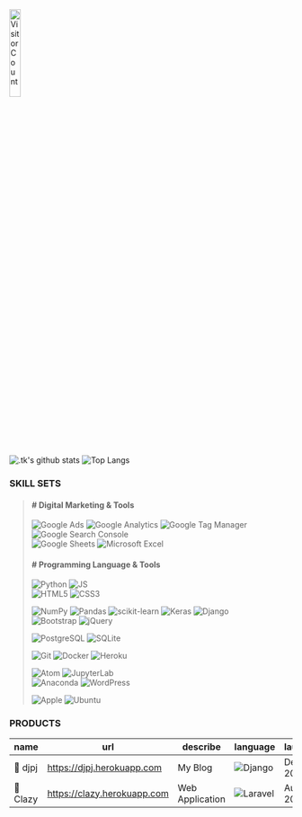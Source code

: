 <!--
### Hi there 👋
**GitHiru/GitHiru** is a ✨ _special_ ✨ repository because its `README.md` (this file) appears on your GitHub profile.
Here are some ideas to get you started:
 - 🔭 I’m currently working on ...
 - 🌱 I’m currently learning ...
 - 👯 I’m looking to collaborate on ...
 - 🤔 I’m looking for help with ...
 - 💬 Ask me about ...
 - 📫 How to reach me: ...
 - 😄 Pronouns: ...
 - ⚡ Fun fact: ...
-->


<!-- 👞 VISIT -->
<img src='https://profile-counter.glitch.me/Githiru/count.svg' alt='Visitor Count' width=20%>


<!-- 📊 INFO GRAPHIC -->
<!-- Cf. -------------------------------------------
https://github.com/anuraghazra/github-readme-stats
----------------------------------------------------
![.tk's trophy](https://github-profile-trophy.vercel.app/?username=GitHiru&theme=dark)
![.tk's chart1](https://raw.githubusercontent.com/GitHiru/GitHiru/main/profile-summary-card-output/solarized_dark/1-repos-per-language.svg)
![.tk's chart2](https://raw.githubusercontent.com/GitHiru/GitHiru/main/profile-summary-card-output/solarized_dark/2-most-commit-language.svg)
![.tk's wakatime stats](https://github-readme-stats.vercel.app/api/wakatime?username=GitHiru&layout=compact&theme=solarized-dark)
![Repo Card](https://github-readme-stats.vercel.app/api/pin/?username=anuraghazra&repo=github-readme-stats&theme=solarized-dark)
![Repo Card](https://github-readme-stats.vercel.app/api/pin/?username=anuraghazra&repo=github-readme-stats&theme=solarized-dark)
![.tk's graph](https://raw.githubusercontent.com/GitHiru/GitHiru/main/profile-summary-card-output/solarized_dark/0-profile-details.svg)
------------------------------------------------ -->

![.tk's github stats](https://github-readme-stats.vercel.app/api?username=GitHiru&show_icons=true&theme=solarized-dark&hide=issues,contribs)
![Top Langs](https://github-readme-stats.vercel.app/api/top-langs/?username=GitHiru&layout=compact&theme=solarized-dark&hide=html,css)


<!-- 📛 BADGE -->
<!-- Cf.--------------------------------------------
https://shields.io/
https://simpleicons.org/
 How to wright -------------------------------------
![](https://img.shields.io/badge/-.svg?logo=&style=flat&color=383c3c&logoColor=)
----------------------------------------------------
![PHP](https://img.shields.io/badge/PHP-777BB4.svg?logo=php&style=flat&color=383c3c&logoColor=)
![Laravel](https://img.shields.io/badge/-Laravel-FF2D20.svg?logo=laravel&style=flat&color=383c3c&logoColor=)
![MySQL](https://img.shields.io/badge/-MySQL-4479A1.svg?logo=mysql&style=flat&color=383c3c&logoColor=)
![OpenCV](https://img.shields.io/badge/-OpenCV-5C3EE8.svg?logo=opencv&style=flat&color=383c3c&logoColor=5C3EE8)
![Selenium](https://img.shields.io/badge/-Selenium-43B02A.svg?logo=selenium&style=flat&color=383c3c&logoColor=43B02A)
![TensorFlow](https://img.shields.io/badge/-TensorFlow-FF6F00.svg?logo=tensorflow&style=flat&color=383c3c&logoColor=)
![Ansible](https://img.shields.io/badge/-Ansible-EE0000.svg?logo=ansible&style=flat&color=383c3c&logoColor=)
![AWS](https://img.shields.io/badge/-Amazon%20AWS-232F3E.svg?logo=amazon-aws&style=flat&color=383c3c&logoColor=)
![Google Cloud](https://img.shields.io/badge/-Google%20Cloud-EEE.svg?logo=google-cloud&style=flat&color=383c3c&logoColor=)
![Nginx](https://img.shields.io/badge/-Nginx-bfcfcf.svg?logo=nginx&style=flat&color=383c3c&logoColor=)
![Apache](https://img.shields.io/badge/-Apache-D22128.svg?logo=apache&style=flat&color=383c3c&logoColor=)
![Raspberry Pi](https://img.shields.io/badge/-Raspberry%20Pi-C51A4A.svg?logo=raspberry-pi&style=flat&logoColor=)
![Vim](https://img.shields.io/badge/-Vim-019733.svg?logo=vim&style=flat&color=383c3c&logoColor=)
![Google Chrome](https://img.shields.io/badge/-Google%20Chrome-4285F4.svg?logo=google-chrome&style=flat&color=383c3c&logoColor=4285F4)
![Twiiter](https://img.shields.io/badge/-Twitter-1DA1F2.svg?logo=twitter&style=flat&color=383c3c&logoColor=1DA1F2)
![Kaggle](https://img.shields.io/badge/-Kaggle-20BEFF.svg?logo=kaggle&style=flat&color=383c3c&logoColor=)
![GitHub](https://img.shields.io/badge/-GitHub-181717.svg?logo=github&style=flat&color=383c3c&logoColor=)
![Skype](https://img.shields.io/badge/-Skype-00AFF0.svg?logo=skype&style=flat&color=383c3c&logoColor=00AFF0)
![slack](https://img.shields.io/badge/-Slack-4A154B.svg?logo=slack&style=flat&color=383c3c&logoColor=4A154B)
![Discord](https://img.shields.io/badge/-Discord-7289DA.svg?logo=discord&style=flat&color=383c3c&logoColor=7289DA)
![trello](https://img.shields.io/badge/-Trello-0079BF.svg?logo=trello&style=flat&color=383c3c&logoColor=0079BF)
![Zoom](https://img.shields.io/badge/-Zoom-2D8CFF.svg?logo=zoom&style=flat&color=383c3c&logoColor=2D8CFF)
![Dark Reader](https://img.shields.io/badge/-Dark%20Reader-141E24.svg?logo=dark-reader&style=flat&color=383c3c&logoColor=141E24)
![XAMPP](https://img.shields.io/badge/-XAMPP-FB7A24.svg?logo=xampp&style=flat&color=383c3c&logoColor=)
![Salseforce](https://img.shields.io/badge/-Salseforce-00A1E0.svg?logo=salseforce&style=flat&color=383c3c&logoColor=00A1E0)
![McDonald's](https://img.shields.io/badge/-McDonald's-FBC817.svg?logo=mcdonald's&style=flat&color=383c3c&logoColor=)
------------------------------------------------ -->

### SKILL SETS
> <!-- ----------------------------------------- -->
> #### # Digital Marketing & Tools
>
> ![Google Ads](https://img.shields.io/badge/-Google%20Ads-4285F4.svg?logo=google-ads&style=flat&color=383c3c&logoColor=4285F4)
> ![Google Analytics](https://img.shields.io/badge/-Google%20Analytics-E37400.svg?logo=google-analytics&style=flat&color=383c3c&logoColor=)
> ![Google Tag Manager](https://img.shields.io/badge/-Google%20Tag%20Manager-4285F4.svg?logo=google-tag-manager&style=flat&color=383c3c&logoColor=4285F4)
> ![Google Search Console](https://img.shields.io/badge/-Google%20Search%20Console-458CF5.svg?logo=google-search-console&style=flat&color=383c3c&logoColor=458CF5)<br>
> ![Google Sheets](https://img.shields.io/badge/-Google%20Sheets-E37400.svg?logo=google-sheets&style=flat&color=383c3c&logoColor=)
> ![Microsoft Excel](https://img.shields.io/badge/-Microsoft%20Excel-217346.svg?logo=microsoft-excel&style=flat&color=383c3c&logoColor=217346)
>
> <!-- ------------------------------------------ -->
> #### # Programming Language & Tools
>
> ![Python](https://img.shields.io/badge/-Python-3776AB.svg?logo=python&style=flat&color=383c3c&logoColor=3776AB)
> ![JS](https://img.shields.io/badge/Javascript-276DC3.svg?logo=javascript&style=flat&color=383c3c&logoColor=)<br>
> ![HTML5](https://img.shields.io/badge/-HTML5-E34F26.svg?logo=html5&style=flat&color=383c3c&logoColor=)
> ![CSS3](https://img.shields.io/badge/-CSS3-1572B6.svg?logo=css3&style=flat&color=383c3c&logoColor=1572B6)
>
> ![NumPy](https://img.shields.io/badge/-NumPy-013243.svg?logo=numpy&style=flat&color=383c3c&logoColor=013243)
> ![Pandas](https://img.shields.io/badge/-Pandas-150458.svg?logo=pandas&style=flat&color=383c3c&logoColor=150458)
> ![scikit-learn](https://img.shields.io/badge/-scikitlearn-F7931E.svg?logo=scikit-learn&style=flat&color=383c3c&logoColor=)
> ![Keras](https://img.shields.io/badge/-Keras-D00000.svg?logo=keras&style=flat&color=383c3c&logoColor=D00000)
> ![Django](https://img.shields.io/badge/-Django-092E20.svg?logo=django&style=flat&color=383c3c&logoColor=092E20)<br>
> ![Bootstrap](https://img.shields.io/badge/-Bootstrap-563D7C.svg?logo=bootstrap&style=flat&color=383c3c&logoColor=)
> ![jQuery](https://img.shields.io/badge/-jQuery-0769AD.svg?logo=jquery&style=flat&color=383c3c&logoColor=0769AD)
>
> ![PostgreSQL](https://img.shields.io/badge/-PostgreSQL-336791.svg?logo=postgresql&style=flat&color=383c3c&logoColor=336791)
> ![SQLite](https://img.shields.io/badge/-SQLite-003B57.svg?logo=sqlite&style=flat&color=383c3c&logoColor=003B57)
>
> ![Git](https://img.shields.io/badge/-Git-F05032.svg?logo=git&style=flat&color=383c3c&logoColor=)
> ![Docker](https://img.shields.io/badge/-Docker-EEE.svg?logo=docker&style=flat&color=383c3c&logoColor=)
> ![Heroku](https://img.shields.io/badge/-Heroku-563D7C.svg?logo=heroku&style=flat&color=383c3c&logoColor=563D7C)
>
> ![Atom](https://img.shields.io/badge/-Atom-66595C.svg?logo=atom&style=flat&color=383c3c&logoColor=66595C)
> ![JupyterLab](https://img.shields.io/badge/-JupyterLab-F37626.svg?logo=jupyter&style=flat&color=383c3c&logoColor=F37626)<br>
> ![Anaconda](https://img.shields.io/badge/-Anaconda-44A833.svg?logo=anaconda&style=flat&color=383c3c&logoColor=)
> ![WordPress](https://img.shields.io/badge/-WordPress-21759B.svg?logo=wordpress&style=flat&color=383c3c&logoColor=21759B)
>
> ![Apple](https://img.shields.io/badge/-Macintosh-000000.svg?logo=apple&style=flat&color=383c3c&logoColor=)
> ![Ubuntu](https://img.shields.io/badge/-Ubuntu-6F52B5.svg?logo=ubuntu&style=flat&color=383c3c&logoColor=)


### PRODUCTS

|name|url|describe|language|launch|
|-|-|-|-|-|
|💽 djpj|https://djpj.herokuapp.com|My Blog|![Django](https://img.shields.io/badge/-Django-092E20.svg?logo=django&style=flat&color=383c3c&logoColor=092E20)|Dec, 2020|
|🦥 Clazy|https://clazy.herokuapp.com|Web Application|![Laravel](https://img.shields.io/badge/-Laravel-FF2D20.svg?logo=laravel&style=flat&color=383c3c&logoColor=)|Aug, 2019|

<!--
２０２０：活動実績
<img src="https://grass-graph.moshimo.works/images/GitHiru.png">
-->

